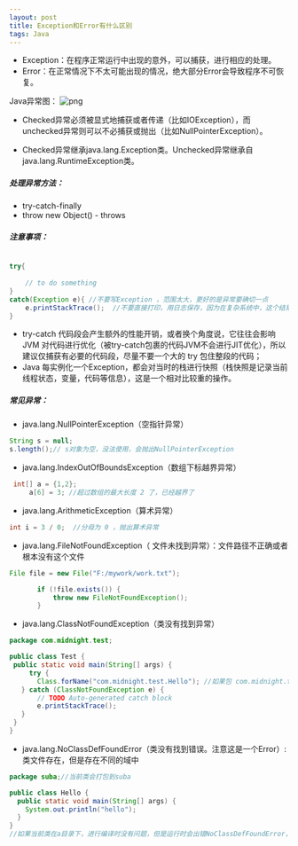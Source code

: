 ```yaml
---
layout: post
title: Exception和Error有什么区别
tags: Java
---
```

- Exception：在程序正常运行中出现的意外，可以捕获，进行相应的处理。
- Error：在正常情况下不太可能出现的情况，绝大部分Error会导致程序不可恢复。

Java异常图：
![png](http://upyun.midnight2104.com/blog/java-Throwable.png)

- Checked异常必须被显式地捕获或者传递（比如IOException），而unchecked异常则可以不必捕获或抛出（比如NullPointerException）。

- Checked异常继承java.lang.Exception类。Unchecked异常继承自java.lang.RuntimeException类。

##### 处理异常方法：
- try-catch-finally
- throw new Object() - throws

##### 注意事项：
```java

try{
 
    // to do something
}
catch(Exception e){ //不要写Exception ，范围太大，更好的是异常要确切一点
    e.printStackTrace();  //不要直接打印，用日志保存，因为在复杂系统中，这个结果不知道在哪儿去了
}
```
- try-catch 代码段会产生额外的性能开销，或者换个角度说，它往往会影响 JVM 对代码进行优化（被try-catch包裹的代码JVM不会进行JIT优化），所以建议仅捕获有必要的代码段，尽量不要一个大的 try 包住整段的代码；
- Java 每实例化一个Exception，都会对当时的栈进行快照（栈快照是记录当前线程状态，变量，代码等信息），这是一个相对比较重的操作。


##### 常见异常：

 - java.lang.NullPointerException（空指针异常）
 ```java
 String s = null;
 s.length();// s对象为空，没法使用，会抛出NullPointerException
 
 ```
 -  java.lang.IndexOutOfBoundsException（数组下标越界异常）
 ```java
  int[] a = {1,2};
	  a[6] = 3; //超过数组的最大长度 2 了，已经越界了
 ```
 - java.lang.ArithmeticException（算术异常）
 ```java
int i = 3 / 0;  //分母为 0 ，抛出算术异常
  ```
 - java.lang.FileNotFoundException（ 文件未找到异常）：文件路径不正确或者根本没有这个文件
 ```java
 File file = new File("F:/mywork/work.txt");

		if (!file.exists()) {
			throw new FileNotFoundException();
		}
 
 ```
 - java.lang.ClassNotFoundException（类没有找到异常）
 ```java
 package com.midnight.test;

public class Test {  
  public static void main(String[] args) {   
	  try {
		Class.forName("com.midnight.test.Hello"); //如果包 com.midnight.test下面没有Hello.java 这个类就会抛异常（编译时没有问题，运行时抛异常）
	} catch (ClassNotFoundException e) {
		// TODO Auto-generated catch block
		e.printStackTrace();
	}
  }  
}
 
 ```
- java.lang.NoClassDefFoundError（类没有找到错误。注意这是一个Error）:
类文件存在，但是存在不同的域中
```java
package suba;//当前类会打包到suba

public class Hello {  
  public static void main(String[] args) {   
	System.out.println("hello");
  } 
}
//如果当前类在a目录下，进行编译时没有问题，但是运行时会出错NoClassDefFoundError，因为这个类实际上是这样的suba.Hello（在a的子目录suba下面）
```